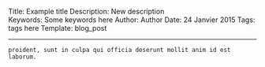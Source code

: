 Title: Example title
Description: New description   
Keywords: Some keywords here 
Author: Author
Date: 24 Janvier 2015
Tags: tags here
Template: blog_post

----

    proident, sunt in culpa qui officia deserunt mollit anim id est laborum.